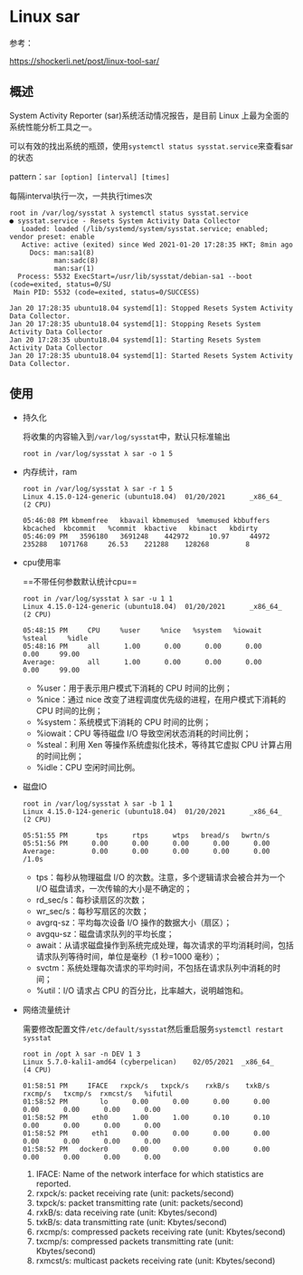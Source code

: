 # Linux sar

参考：

https://shockerli.net/post/linux-tool-sar/

## 概述

System Activity Reporter (sar)系统活动情况报告，是目前 Linux 上最为全面的系统性能分析工具之一。

可以有效的找出系统的瓶颈，使用`systemctl status sysstat.service`来查看sar的状态

pattern：`sar [option] [interval] [times]`

每隔interval执行一次，一共执行times次

```
root in /var/log/sysstat λ systemctl status sysstat.service
● sysstat.service - Resets System Activity Data Collector
   Loaded: loaded (/lib/systemd/system/sysstat.service; enabled; vendor preset: enable
   Active: active (exited) since Wed 2021-01-20 17:28:35 HKT; 8min ago
     Docs: man:sa1(8)
           man:sadc(8)
           man:sar(1)
  Process: 5532 ExecStart=/usr/lib/sysstat/debian-sa1 --boot (code=exited, status=0/SU
 Main PID: 5532 (code=exited, status=0/SUCCESS)

Jan 20 17:28:35 ubuntu18.04 systemd[1]: Stopped Resets System Activity Data Collector.
Jan 20 17:28:35 ubuntu18.04 systemd[1]: Stopping Resets System Activity Data Collector
Jan 20 17:28:35 ubuntu18.04 systemd[1]: Starting Resets System Activity Data Collector
Jan 20 17:28:35 ubuntu18.04 systemd[1]: Started Resets System Activity Data Collector.
```

## 使用

- 持久化

  将收集的内容输入到`/var/log/sysstat`中，默认只标准输出

  ```
  root in /var/log/sysstat λ sar -o 1 5
  ```

- 内存统计，ram

  ```
  root in /var/log/sysstat λ sar -r 1 5
  Linux 4.15.0-124-generic (ubuntu18.04)  01/20/2021      _x86_64_        (2 CPU)
  
  05:46:08 PM kbmemfree   kbavail kbmemused  %memused kbbuffers  kbcached  kbcommit   %commit  kbactive   kbinact   kbdirty
  05:46:09 PM   3596180   3691248    442972     10.97     44972    235288   1071768     26.53    221288    128268         8
  ```

- cpu使用率

  ==不带任何参数默认统计cpu==

  ```
  root in /var/log/sysstat λ sar -u 1 1
  Linux 4.15.0-124-generic (ubuntu18.04)  01/20/2021      _x86_64_        (2 CPU)
  
  05:48:15 PM     CPU     %user     %nice   %system   %iowait    %steal     %idle
  05:48:16 PM     all      1.00      0.00      0.00      0.00      0.00     99.00
  Average:        all      1.00      0.00      0.00      0.00      0.00     99.00                                 
  ```

  - %user：用于表示用户模式下消耗的 CPU 时间的比例；
  - %nice：通过 nice 改变了进程调度优先级的进程，在用户模式下消耗的 CPU 时间的比例；
  - %system：系统模式下消耗的 CPU 时间的比例；
  - %iowait：CPU 等待磁盘 I/O 导致空闲状态消耗的时间比例；
  - %steal：利用 Xen 等操作系统虚拟化技术，等待其它虚拟 CPU 计算占用的时间比例；
  - %idle：CPU 空闲时间比例。

- 磁盘IO

  ```
  root in /var/log/sysstat λ sar -b 1 1
  Linux 4.15.0-124-generic (ubuntu18.04)  01/20/2021      _x86_64_        (2 CPU)
  
  05:51:55 PM       tps      rtps      wtps   bread/s   bwrtn/s
  05:51:56 PM      0.00      0.00      0.00      0.00      0.00
  Average:         0.00      0.00      0.00      0.00      0.00                 /1.0s
  ```

  - tps：每秒从物理磁盘 I/O 的次数。注意，多个逻辑请求会被合并为一个 I/O 磁盘请求，一次传输的大小是不确定的；
  - rd_sec/s：每秒读扇区的次数；
  - wr_sec/s：每秒写扇区的次数；
  - avgrq-sz：平均每次设备 I/O 操作的数据大小（扇区）；
  - avgqu-sz：磁盘请求队列的平均长度；
  - await：从请求磁盘操作到系统完成处理，每次请求的平均消耗时间，包括请求队列等待时间，单位是毫秒（1 秒=1000 毫秒）；
  - svctm：系统处理每次请求的平均时间，不包括在请求队列中消耗的时间；
  - %util：I/O 请求占 CPU 的百分比，比率越大，说明越饱和。
  
- 网络流量统计

  需要修改配置文件`/etc/default/sysstat`然后重启服务`systemctl restart sysstat`

  ```
  root in /opt λ sar -n DEV 1 3
  Linux 5.7.0-kali1-amd64 (cyberpelican) 	02/05/2021 	_x86_64_	(4 CPU)
  
  01:58:51 PM     IFACE   rxpck/s   txpck/s    rxkB/s    txkB/s   rxcmp/s   txcmp/s  rxmcst/s   %ifutil
  01:58:52 PM        lo      0.00      0.00      0.00      0.00      0.00      0.00      0.00      0.00
  01:58:52 PM      eth0      1.00      1.00      0.10      0.10      0.00      0.00      0.00      0.00
  01:58:52 PM      eth1      0.00      0.00      0.00      0.00      0.00      0.00      0.00      0.00
  01:58:52 PM   docker0      0.00      0.00      0.00      0.00      0.00      0.00      0.00      0.00
  ```

  1. IFACE: Name of the network interface for which statistics are reported.
  2. rxpck/s: packet receiving rate (unit: packets/second)
  3. txpck/s: packet transmitting rate (unit: packets/second)
  4. rxkB/s: data receiving rate (unit: Kbytes/second)
  5. txkB/s: data transmitting rate (unit: Kbytes/second)
  6. rxcmp/s: compressed packets receiving rate (unit: Kbytes/second)
  7. txcmp/s: compressed packets transmitting rate (unit: Kbytes/second)
  8. rxmcst/s: multicast packets receiving rate (unit: Kbytes/second)

